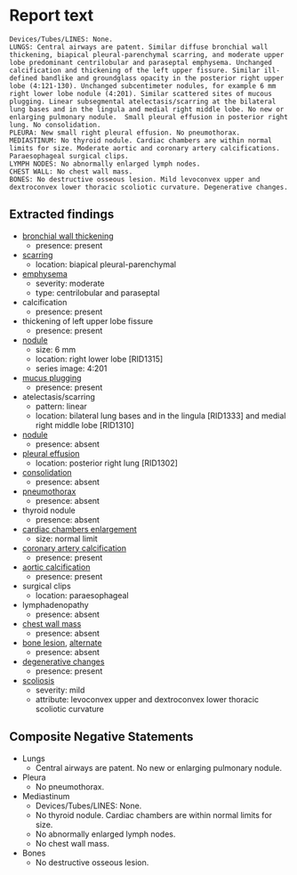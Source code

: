 # Report text

```text
Devices/Tubes/LINES: None.
LUNGS: Central airways are patent. Similar diffuse bronchial wall thickening, biapical pleural-parenchymal scarring, and moderate upper lobe predominant centrilobular and paraseptal emphysema. Unchanged calcification and thickening of the left upper fissure. Similar ill-defined bandlike and groundglass opacity in the posterior right upper lobe (4:121-130). Unchanged subcentimeter nodules, for example 6 mm right lower lobe nodule (4:201). Similar scattered sites of mucous plugging. Linear subsegmental atelectasis/scarring at the bilateral lung bases and in the lingula and medial right middle lobe. No new or enlarging pulmonary nodule.  Small pleural effusion in posterior right lung. No consolidation.
PLEURA: New small right pleural effusion. No pneumothorax.
MEDIASTINUM: No thyroid nodule. Cardiac chambers are within normal limits for size. Moderate aortic and coronary artery calcifications. Paraesophageal surgical clips.
LYMPH NODES: No abnormally enlarged lymph nodes.
CHEST WALL: No chest wall mass.
BONES: No destructive osseous lesion. Mild levoconvex upper and dextroconvex lower thoracic scoliotic curvature. Degenerative changes.
```

## Extracted findings

- [bronchial wall thickening](../../definitions/hood/bronchial-wall-thickening.json)
  - presence: present
- [scarring](../../definitions/nuance/apical_pulmonary_scarring.json)
  - location: biapical pleural-parenchymal
- [emphysema](../../definitions/hood/emphysema.json)
  - severity: moderate
  - type: centrilobular and paraseptal
- calcification
  - presence: present
- thickening of left upper lobe fissure
  - presence: present
- [nodule](../../definitions/hood/pulmonary-nodule.json)
  - size: 6 mm
  - location: right lower lobe \[RID1315\]
  - series image: 4:201
- [mucus plugging](../../definitions/hood/airway-mucus-plugging.json)
  - presence: present
- atelectasis/scarring
  - pattern: linear
  - location: bilateral lung bases and in the lingula \[RID1333\] and medial right middle lobe \[RID1310\]
- [nodule](../../definitions/hood/pulmonary-nodule.json)
  - presence: absent
- [pleural effusion](../../definitions/hood/pleural-effusion.json)
  - location: posterior right lung \[RID1302\]
- [consolidation](../../definitions/smartreporting/consolidation.txt)
  - presence: absent
- [pneumothorax](../../definitions/hood/pneumothorax.md)
  - presence: absent
- thyroid nodule
  - presence: absent
- [cardiac chambers enlargement](../../definitions/upmedic/Cardiomegaly.cde.md)
  - size: normal limit
- [coronary artery calcification](../../definitions/nuance/coronary_artery_calcification.json)
  - presence: present
- [aortic calcification](../../definitions/hood/aortic-atherosclerosis.json)
  - presence: present
- surgical clips
  - location: paraesophageal
- lymphadenopathy
  - presence: absent
- [chest wall mass](../../definitions/nuance/chest_wall_mass.json)
  - presence: absent
- [bone lesion](../../definitions/hood/lytic-lesion.md), [alternate](../../definitions/hood/sclerotic-lesion.md)
  - presence: absent
- [degenerative changes](../../definitions/nuance/thoracic_spine_degenerative_changes.json)
  - presence: present
- [scoliosis](../../definitions/nuance/thoracic_spine_scoliosis.json)
  - severity: mild
  - attribute: levoconvex upper and dextroconvex lower thoracic scoliotic curvature

## Composite Negative Statements

- Lungs
  - Central airways are patent. No new or enlarging pulmonary nodule.
- Pleura
  - No pneumothorax.
- Mediastinum
  - Devices/Tubes/LINES: None.
  - No thyroid nodule. Cardiac chambers are within normal limits for size.
  - No abnormally enlarged lymph nodes.
  - No chest wall mass.
- Bones
  - No destructive osseous lesion.
  